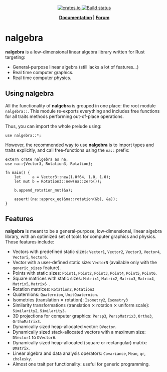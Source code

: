 <p align="center">
    <a href="https://crates.io/crates/nalgebra">
         <img src="http://meritbadge.herokuapp.com/nalgebra?style=flat-square" alt="crates.io">
    </a>
    <a href="https://travis-ci.org/sebcrozet/nalgebra">
        <img src="https://travis-ci.org/sebcrozet/nalgebra.svg?branch=master" alt="Build status">
    </a>
</p>
<p align = "center">
    <strong>
        <a href="http://nalgebra.org/doc/nalgebra">Documentation</a> | <a href="http://nphysics.org">Forum</a>
    </strong>
</p>

nalgebra
========

**nalgebra** is a low-dimensional linear algebra library written for Rust targeting:

* General-purpose linear algebra (still lacks a lot of features…)
* Real time computer graphics.
* Real time computer physics.

## Using **nalgebra**
All the functionality of **nalgebra** is grouped in one place: the root module `nalgebra::`.  This
module re-exports everything and includes free functions for all traits methods performing
out-of-place operations.

Thus, you can import the whole prelude using:

```.ignore
use nalgebra::*;
```

However, the recommended way to use **nalgebra** is to import types and traits
explicitly, and call free-functions using the `na::` prefix:

```.rust
extern crate nalgebra as na;
use na::{Vector3, Rotation3, Rotation};

fn main() {
    let     a = Vector3::new(1.0f64, 1.0, 1.0);
    let mut b = Rotation3::new(na::zero());

    b.append_rotation_mut(&a);

    assert!(na::approx_eq(&na::rotation(&b), &a));
}
```


## Features
**nalgebra** is meant to be a general-purpose, low-dimensional, linear algebra library, with
an optimized set of tools for computer graphics and physics. Those features include:

* Vectors with predefined static sizes: `Vector1`, `Vector2`, `Vector3`, `Vector4`, `Vector5`, `Vector6`.
* Vector with a user-defined static size: `VectorN` (available only with the `generic_sizes` feature).
* Points with static sizes: `Point1`, `Point2`, `Point3`, `Point4`, `Point5`, `Point6`.
* Square matrices with static sizes: `Matrix1`, `Matrix2`, `Matrix3`, `Matrix4`, `Matrix5`, `Matrix6 `.
* Rotation matrices: `Rotation2`, `Rotation3`
* Quaternions: `Quaternion`, `UnitQuaternion`.
* Isometries (translation ⨯ rotation): `Isometry2`, `Isometry3`
* Similarity transformations (translation ⨯ rotation ⨯ uniform scale): `Similarity2`, `Similarity3`.
* 3D projections for computer graphics: `Persp3`, `PerspMatrix3`, `Ortho3`, `OrthoMatrix3`.
* Dynamically sized heap-allocated vector: `DVector`.
* Dynamically sized stack-allocated vectors with a maximum size: `DVector1` to `DVector6`.
* Dynamically sized heap-allocated (square or rectangular) matrix: `DMatrix`.
* Linear algebra and data analysis operators: `Covariance`, `Mean`, `qr`, `cholesky`.
* Almost one trait per functionality: useful for generic programming.
